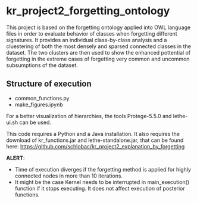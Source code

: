 # kr_project2_forgetting_ontology

This project is based on the forgetting ontology applied into OWL language files in order to evaluate behavior of classes when forgetting different signatures.
It provides an individual class-by-class analysis and a cluestering of both the most densely and sparsed connected classes in the dataset.
The two clusters are then used to show the enhanced pottential of forgetting in the extreme cases of forgetting very common and uncommon subsumptions of the dataset.

## Structure of execution
- common_functions.py
- make_figures.ipynb

For a better visualization of hierarchies, the tools Protege-5.5.0 and lethe-ui.sh can be used. 

This code requires a Python and a Java installation.
It also requires the download of kr_functions.jar and lethe-standalone.jar, that can be found here: https://github.com/schlobac/kr_project2_explanation_by_forgetting


**ALERT**: 
- Time of execution diverges if the forgetting method is applied for highly connected nodes in more than 10 iterations.
- It might be the case Kernel needs to be interrupted in main_execution() function if it stops executing. It does not affect execution of posterior functions.
